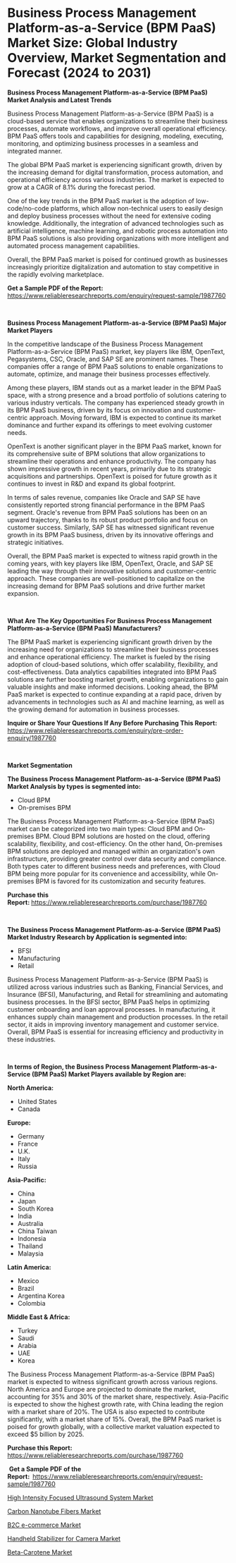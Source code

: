 <p><h1>Business Process Management Platform-as-a-Service (BPM PaaS) Market Size: Global Industry Overview, Market Segmentation and Forecast (2024 to 2031)</h1></p><p><strong>Business Process Management Platform-as-a-Service (BPM PaaS) Market Analysis and Latest Trends</strong></p>
<p><p>Business Process Management Platform-as-a-Service (BPM PaaS) is a cloud-based service that enables organizations to streamline their business processes, automate workflows, and improve overall operational efficiency. BPM PaaS offers tools and capabilities for designing, modeling, executing, monitoring, and optimizing business processes in a seamless and integrated manner.</p><p>The global BPM PaaS market is experiencing significant growth, driven by the increasing demand for digital transformation, process automation, and operational efficiency across various industries. The market is expected to grow at a CAGR of 8.1% during the forecast period.</p><p>One of the key trends in the BPM PaaS market is the adoption of low-code/no-code platforms, which allow non-technical users to easily design and deploy business processes without the need for extensive coding knowledge. Additionally, the integration of advanced technologies such as artificial intelligence, machine learning, and robotic process automation into BPM PaaS solutions is also providing organizations with more intelligent and automated process management capabilities.</p><p>Overall, the BPM PaaS market is poised for continued growth as businesses increasingly prioritize digitalization and automation to stay competitive in the rapidly evolving marketplace.</p></p>
<p><strong>Get a Sample PDF of the Report:&nbsp;</strong> <a href="https://www.reliableresearchreports.com/enquiry/request-sample/1987760">https://www.reliableresearchreports.com/enquiry/request-sample/1987760</a></p>
<p>&nbsp;</p>
<p><strong>Business Process Management Platform-as-a-Service (BPM PaaS) Major Market Players</strong></p>
<p><p>In the competitive landscape of the Business Process Management Platform-as-a-Service (BPM PaaS) market, key players like IBM, OpenText, Pegasystems, CSC, Oracle, and SAP SE are prominent names. These companies offer a range of BPM PaaS solutions to enable organizations to automate, optimize, and manage their business processes effectively.</p><p>Among these players, IBM stands out as a market leader in the BPM PaaS space, with a strong presence and a broad portfolio of solutions catering to various industry verticals. The company has experienced steady growth in its BPM PaaS business, driven by its focus on innovation and customer-centric approach. Moving forward, IBM is expected to continue its market dominance and further expand its offerings to meet evolving customer needs.</p><p>OpenText is another significant player in the BPM PaaS market, known for its comprehensive suite of BPM solutions that allow organizations to streamline their operations and enhance productivity. The company has shown impressive growth in recent years, primarily due to its strategic acquisitions and partnerships. OpenText is poised for future growth as it continues to invest in R&D and expand its global footprint.</p><p>In terms of sales revenue, companies like Oracle and SAP SE have consistently reported strong financial performance in the BPM PaaS segment. Oracle's revenue from BPM PaaS solutions has been on an upward trajectory, thanks to its robust product portfolio and focus on customer success. Similarly, SAP SE has witnessed significant revenue growth in its BPM PaaS business, driven by its innovative offerings and strategic initiatives.</p><p>Overall, the BPM PaaS market is expected to witness rapid growth in the coming years, with key players like IBM, OpenText, Oracle, and SAP SE leading the way through their innovative solutions and customer-centric approach. These companies are well-positioned to capitalize on the increasing demand for BPM PaaS solutions and drive further market expansion.</p></p>
<p>&nbsp;</p>
<p><strong>What Are The Key Opportunities For Business Process Management Platform-as-a-Service (BPM PaaS) Manufacturers?</strong></p>
<p><p>The BPM PaaS market is experiencing significant growth driven by the increasing need for organizations to streamline their business processes and enhance operational efficiency. The market is fueled by the rising adoption of cloud-based solutions, which offer scalability, flexibility, and cost-effectiveness. Data analytics capabilities integrated into BPM PaaS solutions are further boosting market growth, enabling organizations to gain valuable insights and make informed decisions. Looking ahead, the BPM PaaS market is expected to continue expanding at a rapid pace, driven by advancements in technologies such as AI and machine learning, as well as the growing demand for automation in business processes.</p></p>
<p><strong>Inquire or Share Your Questions If Any Before Purchasing This Report:</strong> <a href="https://www.reliableresearchreports.com/enquiry/pre-order-enquiry/1987760">https://www.reliableresearchreports.com/enquiry/pre-order-enquiry/1987760</a></p>
<p>&nbsp;</p>
<p><strong>Market Segmentation</strong></p>
<p><strong>The Business Process Management Platform-as-a-Service (BPM PaaS) Market Analysis by types is segmented into:</strong></p>
<p><ul><li>Cloud BPM</li><li>On-premises BPM</li></ul></p>
<p><p>The Business Process Management Platform-as-a-Service (BPM PaaS) market can be categorized into two main types: Cloud BPM and On-premises BPM. Cloud BPM solutions are hosted on the cloud, offering scalability, flexibility, and cost-efficiency. On the other hand, On-premises BPM solutions are deployed and managed within an organization's own infrastructure, providing greater control over data security and compliance. Both types cater to different business needs and preferences, with Cloud BPM being more popular for its convenience and accessibility, while On-premises BPM is favored for its customization and security features.</p></p>
<p><strong>Purchase this Report:&nbsp;</strong><a href="https://www.reliableresearchreports.com/purchase/1987760">https://www.reliableresearchreports.com/purchase/1987760</a></p>
<p>&nbsp;</p>
<p><strong>The Business Process Management Platform-as-a-Service (BPM PaaS) Market Industry Research by Application is segmented into:</strong></p>
<p><ul><li>BFSI</li><li>Manufacturing</li><li>Retail</li></ul></p>
<p><p>Business Process Management Platform-as-a-Service (BPM PaaS) is utilized across various industries such as Banking, Financial Services, and Insurance (BFSI), Manufacturing, and Retail for streamlining and automating business processes. In the BFSI sector, BPM PaaS helps in optimizing customer onboarding and loan approval processes. In manufacturing, it enhances supply chain management and production processes. In the retail sector, it aids in improving inventory management and customer service. Overall, BPM PaaS is essential for increasing efficiency and productivity in these industries.</p></p>
<p>&nbsp;</p>
<p><strong>In terms of Region, the Business Process Management Platform-as-a-Service (BPM PaaS) Market Players available by Region are:</strong></p>
<p>
    <p> <strong> North America: </strong>
        <ul>
            <li>United States</li>
            <li>Canada</li>
        </ul>
        </p> 
    <p> <strong> Europe: </strong>
        <ul>
            <li>Germany</li>
            <li>France</li>
            <li>U.K.</li>
            <li>Italy</li>
            <li>Russia</li>
        </ul>
        </p> 
    <p> <strong> Asia-Pacific: </strong>
        <ul>
            <li>China</li>
            <li>Japan</li>
            <li>South Korea</li>
            <li>India</li>
            <li>Australia</li>
            <li>China Taiwan</li>
            <li>Indonesia</li>
            <li>Thailand</li>
            <li>Malaysia</li>
        </ul>
        </p> 
    <p> <strong> Latin America: </strong>
        <ul>
            <li>Mexico</li>
            <li>Brazil</li>
            <li>Argentina Korea</li>
            <li>Colombia</li>
        </ul>
        </p> 
    <p> <strong> Middle East & Africa: </strong>
        <ul>
            <li>Turkey</li>
            <li>Saudi</li>
            <li>Arabia</li>
            <li>UAE</li>
            <li>Korea</li>
        </ul>
    </p>
    </p>
<p><p>The Business Process Management Platform-as-a-Service (BPM PaaS) market is expected to witness significant growth across various regions. North America and Europe are projected to dominate the market, accounting for 35% and 30% of the market share, respectively. Asia-Pacific is expected to show the highest growth rate, with China leading the region with a market share of 20%. The USA is also expected to contribute significantly, with a market share of 15%. Overall, the BPM PaaS market is poised for growth globally, with a collective market valuation expected to exceed $5 billion by 2025.</p></p>
<p><strong>Purchase this Report: </strong><a href="https://www.reliableresearchreports.com/purchase/1987760">https://www.reliableresearchreports.com/purchase/1987760</a></p>
<p>&nbsp;<strong>Get a Sample PDF of the Report:&nbsp;&nbsp;</strong><a href="https://www.reliableresearchreports.com/enquiry/request-sample/1987760">https://www.reliableresearchreports.com/enquiry/request-sample/1987760</a></p>
<p><strong></strong></p>
<p><p><a href="https://extreme-scabiosa-c81.notion.site/High-Intensity-Focused-Ultrasound-System-Market-Size-and-Examines-its-Market-Scope-with-a-Primary--b70817d9972c4be19a4545941d891fca">High Intensity Focused Ultrasound System Market</a></p><p><a href="https://view.publitas.com/reportprime-1/carbon-nanotube-fibers-market-research-report-provides-critical-insights-that-can-help-shape-business-development-and-investment-strategies/">Carbon Nanotube Fibers Market</a></p><p><a href="https://github.com/joannagoyvaerts/Market-Research-Report-List-1/blob/main/b2c-e-commerce-market.md">B2C e-commerce Market</a></p><p><a href="https://view.publitas.com/reportprime-1/handheld-stabilizer-for-camera-market-research-report-forecasted-for-period-from-2024-2031-by-market-type-market-application-and-region/">Handheld Stabilizer for Camera Market</a></p><p><a href="https://adventurous-uranium-ef9.notion.site/Beta-Carotene-Market-Research-Report-Provides-thorough-Industry-Overview-which-offers-an-In-Depth-A-a37665691a5d4318b6c4f56b6b66c83d">Beta-Carotene Market</a></p></p>